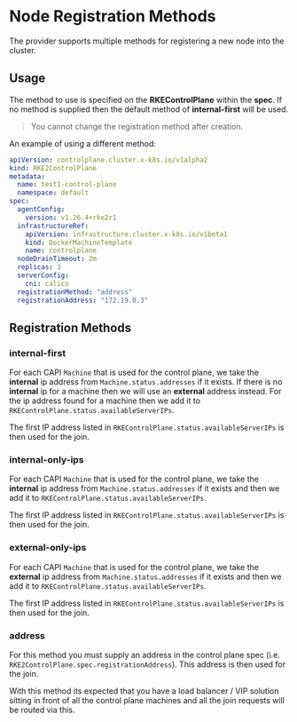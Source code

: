 # Node Registration Methods

The provider supports multiple methods for registering a new node into the cluster.

## Usage

The method to use is specified on the **RKEControlPlane** within the **spec**. If no method is supplied then the default method of **internal-first** will be used.

> You cannot change the registration method after creation.

An example of using a different method:

```yaml
apiVersion: controlplane.cluster.x-k8s.io/v1alpha2
kind: RKE2ControlPlane
metadata:
  name: test1-control-plane
  namespace: default
spec:
  agentConfig:
    version: v1.26.4+rke2r1
  infrastructureRef:
    apiVersion: infrastructure.cluster.x-k8s.io/v1beta1
    kind: DockerMachineTemplate
    name: controlplane
  nodeDrainTimeout: 2m
  replicas: 3
  serverConfig:
    cni: calico
  registrationMethod: "address"
  registrationAddress: "172.19.0.3"
```

## Registration Methods

### internal-first

For each CAPI `Machine` that is used for the control plane,  we take the **internal** ip address from `Machine.status.addresses` if it exists. If there is no **internal** ip for a machine then we will use an **external** address instead. For the ip address found for a machine then we add it to  `RKEControlPlane.status.availableServerIPs`.

The first IP address listed in `RKEControlPlane.status.availableServerIPs` is then used for the join.

### internal-only-ips

For each CAPI `Machine` that is used for the control plane,  we take the **internal** ip address from `Machine.status.addresses` if it exists and then we add it to  `RKEControlPlane.status.availableServerIPs`.

The first IP address listed in `RKEControlPlane.status.availableServerIPs` is then used for the join.

### external-only-ips

For each CAPI `Machine` that is used for the control plane,  we take the **external** ip address from `Machine.status.addresses` if it exists and then we add it to  `RKEControlPlane.status.availableServerIPs`.

The first IP address listed in `RKEControlPlane.status.availableServerIPs` is then used for the join.

### address

For this method you must supply an address in the control plane spec (i.e. `RKE2ControlPlane.spec.registrationAddress`). This address is then used for the join.

With this method its expected that you have a load balancer / VIP solution sitting in front of all the control plane machines and all the join requests will be routed via this.
